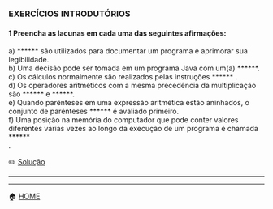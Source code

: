 ### EXERCÍCIOS INTRODUTÓRIOS

#### 1 Preencha as lacunas em cada uma das seguintes afirmações:

a) ****** são utilizados para documentar um programa e aprimorar sua legibilidade.<br>
b) Uma decisão pode ser tomada em um programa Java com um(a) ******.<br>
c) Os cálculos normalmente são realizados pelas instruções ****** .<br>
d) Os operadores aritméticos com a mesma precedência da multiplicação são ****** e ******.<br>
e) Quando parênteses em uma expressão aritmética estão aninhados, o conjunto de parênteses ****** é avaliado primeiro.<br>
f) Uma posição na memória do computador que pode conter valores diferentes várias vezes ao longo da execução de um programa é
chamada ******<br> .

      
 :pencil2: [Solução](https://github.com/Evaldo-comp/Java_Teoria-e-Pratica/blob/master/Exercicios/Solu%C3%A7%C3%A3o_Introdu%C3%A7%C3%A3o/Exe01.md)
 
 ______
 
 

______

:house: [HOME](https://github.com/Evaldo-comp/Java_Teoria-e-Pratica)
